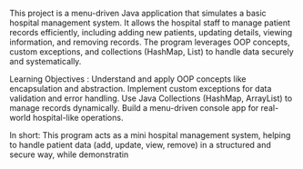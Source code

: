 This project is a menu-driven Java application that simulates a basic hospital management system. It allows the hospital staff to manage patient records efficiently, including adding new patients, updating details, viewing information, and removing records. 
The program leverages OOP concepts, custom exceptions, and collections (HashMap, List) to handle data securely and systematically.

Learning Objectives :
Understand and apply OOP concepts like encapsulation and abstraction.
Implement custom exceptions for data validation and error handling.
Use Java Collections (HashMap, ArrayList) to manage records dynamically.
Build a menu-driven console app for real-world hospital-like operations.

In short: This program acts as a mini hospital management system, helping to handle patient data (add, update, view, remove) in a structured and secure way, while demonstratin
